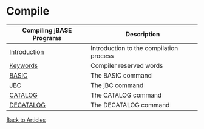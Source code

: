 # Compile

<PageHeader />

| Compiling jBASE Programs                                                                                     | Description                             |
| ------------------------------------------------------------------------------------------------------------------- | --------------------------------------- |
| [Introduction](https://static.zumasys.com/jbase/r99/knowledgebase/manuals/3.0/30manpages/man/sup42_COMPILATION.htm) | Introduction to the compilation process |
| [Keywords](https://static.zumasys.com/jbase/r99/knowledgebase/manuals/3.0/30manpages/man/sup12_KEYWORDS.htm)        | Compiler reserved words                 |
| [BASIC](https://static.zumasys.com/jbase/r99/knowledgebase/manuals/3.0/30manpages/man/sup42_BASIC.htm)              | The BASIC command                       |
| [JBC](https://static.zumasys.com/jbase/r99/knowledgebase/manuals/3.0/30manpages/man/sup42_JBC.htm)                  | The jBC command                         |
| [CATALOG](https://static.zumasys.com/jbase/r99/knowledgebase/manuals/3.0/30manpages/man/sup42_CATALOG.htm)          | The CATALOG command                     |
| [DECATALOG](https://static.zumasys.com/jbase/r99/knowledgebase/manuals/3.0/30manpages/man/sup42_DECATALOG.htm)      | The DECATALOG command                   |

[Back to Articles](./../README.md)

  
<PageFooter />
